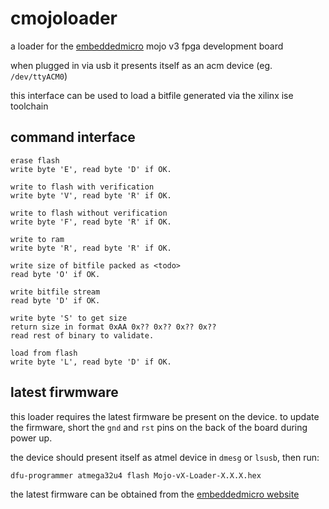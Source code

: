 # cmojoloader

a loader for the [embeddedmicro](https://embeddedmicro.com) mojo v3 fpga development board

when plugged in via usb it presents itself as an acm device (eg. `/dev/ttyACM0`)

this interface can be used to load a bitfile generated via the xilinx ise toolchain

## command interface 
~~~~
erase flash
write byte 'E', read byte 'D' if OK.

write to flash with verification
write byte 'V', read byte 'R' if OK.

write to flash without verification
write byte 'F', read byte 'R' if OK.

write to ram
write byte 'R', read byte 'R' if OK.

write size of bitfile packed as <todo>
read byte 'O' if OK.

write bitfile stream
read byte 'D' if OK.

write byte 'S' to get size
return size in format 0xAA 0x?? 0x?? 0x?? 0x??
read rest of binary to validate.

load from flash
write byte 'L', read byte 'D' if OK.
~~~~

## latest firwmware
this loader requires the latest firmware be present on the device.
to update the firmware, short the `gnd` and `rst` pins on the back of the board during power up.

the device should present itself as atmel device in `dmesg` or `lsusb`, then run:

`dfu-programmer atmega32u4 flash Mojo-vX-Loader-X.X.X.hex`

the latest firmware can be obtained from the [embeddedmicro website](https://embeddedmicro.com/tutorials/mojo-software-and-updates/updating-the-mojo)

